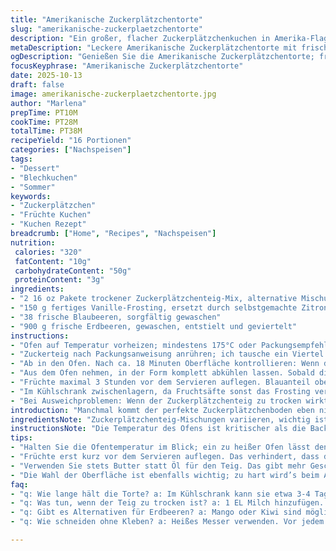 ```yaml
---
title: "Amerikanische Zuckerplätzchentorte"
slug: "amerikanische-zuckerplaetzchentorte"
description: "Ein großer, flacher Zuckerplätzchenkuchen in Amerika-Flaggenoptik. Mit Blaubeeren und Erdbeeren garniert, ideal als sommerlicher Party-Klassiker. Leicht angebräunt, nicht zu süß, mit cremigem Frosting. Rezept variiert ab Packungsanleitungen, mit Fokus auf Textur und Frische. Kühlung vor Dekoration essenziell für sauberen Schnitt und feste Oberfläche."
metaDescription: "Leckere Amerikanische Zuckerplätzchentorte mit frischen Beeren und Zitronenfrosting – der perfekte Sommerhit für jede Party."
ogDescription: "Genießen Sie die Amerikanische Zuckerplätzchentorte; frisch, fruchtig und ideal für Ihre nächsten Sommerfeiern."
focusKeyphrase: "Amerikanische Zuckerplätzchentorte"
date: 2025-10-13
draft: false
image: amerikanische-zuckerplaetzchentorte.jpg
author: "Marlena"
prepTime: PT10M
cookTime: PT28M
totalTime: PT38M
recipeYield: "16 Portionen"
categories: ["Nachspeisen"]
tags:
- "Dessert"
- "Blechkuchen"
- "Sommer"
keywords:
- "Zuckerplätzchen"
- "Früchte Kuchen"
- "Kuchen Rezept"
breadcrumb: ["Home", "Recipes", "Nachspeisen"]
nutrition: 
 calories: "320"
 fatContent: "10g"
 carbohydrateContent: "50g"
 proteinContent: "3g"
ingredients:
- "2 16 oz Pakete trockener Zuckerplätzchenteig-Mix, alternative Mischung mit Mandelmehl für nussigen Geschmack"
- "150 g fertiges Vanille-Frosting, ersetzt durch selbstgemachte Zitronen-Buttercreme für mehr Frische"
- "38 frische Blaubeeren, sorgfältig gewaschen"
- "900 g frische Erdbeeren, gewaschen, entstielt und geviertelt"
instructions:
- "Ofen auf Temperatur vorheizen; mindestens 175°C oder Packungsempfehlung minus 5°C, damit Rand nicht zu dunkel wird. Große Backform wählen, etwa 30×45 cm, leicht eingefettet, damit nix klebt aber später das Abheben erleichtert wird."
- "Zuckerteig nach Packungsanweisung anrühren; ich tausche ein Viertel des normalen Mehls gegen Mandelmehl, macht Kruste knackiger. Nicht zu lange kneten, sonst wird der Teig zäh. Direkt in die Form tropfen lassen, mit feuchtem Spatel vorsichtig glattstreichen, nicht pressen – die Luft darf im Teig bleiben für lockere Struktur."
- "Ab in den Ofen. Nach ca. 18 Minuten Oberfläche kontrollieren: Wenn der Rand goldbraun ist und die Mitte noch fast weich, ist das der richtige Moment zum Weiterlesen. Wer einen kleineren Ofen hat, lieber niedrigere Temperatur, dafür 2-3 Minuten länger; der Geruch von leichtem Karamell zeigt bald den idealen Punkt."
- "Aus dem Ofen nehmen, in der Form komplett abkühlen lassen. Sobald die Oberfläche fest ist, das Frosting großzügig auftragen – Dicke entscheidet, ob der Kuchen saftig bleibt oder nur süß schmeckt. Zitronenbuttercreme hilft bei der Frischebalance."
- "Früchte maximal 3 Stunden vor dem Servieren auflegen. Blauanteil oben links – genau 45-50 Blaubeeren locker verteilen, etwas gegenseitig eindrücken für Halt. Dann den Kuchen gedanklich in 7 Streifen teilen, Erdbeeren in den restlichen Bereich legen; ich schneide die Erdbeeren in ungleiche Größen für Texturspiel, aber gleichmäßig verteilen, um das Augenfällige zu erhalten."
- "Im Kühlschrank zwischenlagern, da Fruchtsäfte sonst das Frosting verwässern. Vor dem Anschneiden mit einem heißen Messer arbeiten; das erzeugt saubere Schnitte ohne den Boden zusammenzudrücken."
- "Bei Ausweichproblemen: Wenn der Zuckerplätzchenteig zu trocken wirkt, 1 EL Milch zufügen. Frosting lässt sich mit Frischkäse strecken und bekommt mehr Substanz. Wer keine Erdbeeren hat, kann auch Mango oder Pfirsich nehmen, aber die Farbwirkung leidet darunter. Blaubeeren funktionieren gut gefroren, wenn sie vor dem Servieren etwas antauen."
introduction: "Manchmal kommt der perfekte Zuckerplätzchenboden eben nicht aus dem Eigentausch, und die geschicktesten Packungsanweisungen brauchen Erfahrung, welcher Zeitpunkt im Ofen den Unterschied macht. Mit zwei Packungen Trockenmischung bekommt man locker eine großformatige Blechkuchenbasis, die außen goldbraun mit zartem Krustenrand lockt, innen aber noch weich bleibt. Ich habe dabei gelernt, dass ein minimal niedriger Ofentemperatur-Ansatz statt der angegebenen 177°C und dafür längere Backzeit überraschend bessere Ergebnisse liefern – der Duft dabei ist unvergleichlich, sanft süß und voller Erinnerungen an Weihnachtsplätzchen, aber frisch und leicht wegen der Kombination mit frischem Zitronenfrosting und den fruchtigen Beereneinsprengseln. Die Optik der amerikanischen Flagge ist dabei mehr Spielerei als Muster - sie lebt von der locker gestreuten Anordnung der Blaubeeren und der lockeren Reihenfolge der Erdbeerstreifen, die keine perfekte Symmetrie verlangt. Wichtig: Niemals die Früchte zu früh auflegen. Sonst wässert alles durch, wird matschig, der Frostingkleid verliert Haltung. Kühlschrank ist Pflicht, spätestens ab dem Auflegen der Früchte. Früher habe ich versucht, den Kuchen vor dem Abkühlen aus der Form zu holen - Fehlgriff, der Boden bricht und der Kuchen verliert an Stabilität. Ganz in der Form auskühlen lassen, Frosting und Früchte erst danach, alles mit Geduld."
ingredientsNote: "Zuckerplätzchenteig-Mischungen variieren, wichtig ist hier, die Feuchtigkeit im Blick zu behalten. Mandelmehl bringt mehr Aroma, macht Rand knuspriger. Fertiges Frosting spart Zeit, aber hausgemachte Zitronenbuttercreme liefert mehr Biss und einen interessanten Kontrast zur Süße der Früchte. Frische Blaubeeren und Erdbeeren gehören nicht nur optisch dazu - sie liefern auch den nassen Gegenspieler, damit der textile Zuckerplätzchenboden nicht zu trocken wirkt. Alternativ passen gefrorene Beeren, die vorher aufgetaut werden sollten, auch mal für einen anderen Geschmack. Wichtig: Obst erst kurz vor dem Servieren verwenden, damit der Kuchen nicht aufweicht oder durchweicht. Butter statt Öl verwenden bei der Teigzubereitung gibt den Rand mehr Struktur und Geschmack."
instructionsNote: "Die Temperatur des Ofens ist kritischer als die Backzeit – ein zu heißer Ofen lässt den Rand schnell dunkel werden, während die Mitte roh bleibt. Daher lieber etwas herunterdrehen und die Backzeit erhöhen. Die Oberfläche des Großkuchens sollte nach der Packungszeit noch minimal weich sein, damit sie beim Abkühlen nicht zu hart wird. Das Auftragen des Frostings erfordert eine abgekühlte Oberfläche – sonst läuft es weg, wird flüssig. Für saubere Schnittkanten den Kuchen einige Stunden gekühlt lassen. Die Früchte schön locker auflegen; leichtes Andrücken gibt Halt, zu fest beschädigt den Boden. Ein Messertipp: Das Messer vor jedem Schnitt in heißes Wasser tauchen, dann sauber durch Obst und Kuchen gleiten. Wenn der Kuchen zu trocken geraten ist, abends mit Fruchtsaft beträufeln und eine Folie spannen, über Nacht zieht er Feuchtigkeit zurück."
tips:
- "Halten Sie die Ofentemperatur im Blick; ein zu heißer Ofen lässt den Rand schnell dunkel werden. Ich empfehle, die Temperatur zu senken und die Backzeit zu verlängern. Wenn der Duft von Karamell in die Nase zieht, ist das ein gutes Zeichen für den richtigen Moment."
- "Früchte erst kurz vor dem Servieren auflegen. Das verhindert, dass der Kuchen weich wird. Ich habe oft erlebt, dass zu frühes Auflegen die Struktur zerstört. Erdbeeren in ungleiche Stücke schneiden sorgt für mehr Textur. Stark zerkleinern ist nicht die Lösung."
- "Verwenden Sie stets Butter statt Öl für den Teig. Das gibt mehr Geschmack und die Struktur des Randes wird fester. Wenn es doch trocken wird, ein bisschen Milch oder Fruchtsaft beimengen. Bei meiner letzten Backrunde hat das die Textur deutlich verbessert."
- "Die Wahl der Oberfläche ist ebenfalls wichtig; zu hart wird’s beim Abkühlen. Ich lasse den Kuchen immer in der Form gänzlich auskühlen. Das verhindert, dass der Boden bricht. Der Kuchen wird dadurch stabiler und lässt sich besser schneiden."
faq:
- "q: Wie lange hält die Torte? a: Im Kühlschrank kann sie etwa 3-4 Tage aufbewahrt werden. Wichtig: Abdecken, sonst trocknet sie aus. Alternativ auch portionsweise einfrieren."
- "q: Was tun, wenn der Teig zu trocken ist? a: 1 EL Milch hinzufügen. Das hat bei mir oft geholfen. Manchmal hilft auch ein Schuss Fruchtsaft für mehr Feuchtigkeit zum Teig."
- "q: Gibt es Alternativen für Erdbeeren? a: Mango oder Kiwi sind möglich. Sie bringen einen anderen Geschmack. Allerdings leidet die Optik der amerikanischen Flagge darunter, wenn die Farben fehlen."
- "q: Wie schneiden ohne Kleben? a: Heißes Messer verwenden. Vor jedem Schnitt in heißes Wasser tauchen. Das sorgt für saubere Kanten und hält den Boden stabil. Bei vielen Fruchttorten ist das ein guter Trick."

---
```

